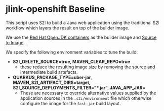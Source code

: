 # jlink-openshift Baseline

This script uses S2I to build a Java web application using the
traditional S2I workflow which layers the result on top of the
builder image.

We use the [Red Hat OpenJDK
containers](https://github.com/jboss-container-images/openjdk) as
the builder image and [Source to
Image](http://github.com/openshift/source-to-image).

We specify the following environment variables to tune the build:

 * **S2I_DELETE_SOURCE=true, MAVEN_CLEAR_REPO=true**
   * these reduce the resulting image size by removing the source
     and intermediate build artefacts.
 * **QUARKUS_PACKAGE_TYPE=uber-jar, MAVEN_S2I_ARTIFACT_DIRS=target, S2I_SOURCE_DEPLOYMENTS_FILTER="*.jar", JAVA_APP_JAR=**
   * These are necessary to override alternative values supplied by the
     application sources in the `.s2i/environment` file which otherwise
     configure the image for the `fast-jar` build layout.
 
